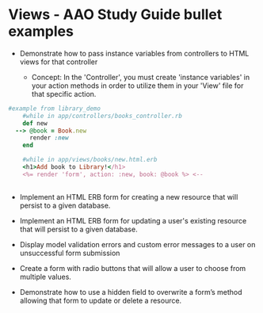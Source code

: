 # Views - AAO Study Guide bullet examples
+ Demonstrate how to pass instance variables from controllers to HTML views for that controller

    - Concept: In the 'Controller', you must create 'instance variables' in your action methods in order to utilize them in your 'View' file for that specific action.
``` Ruby
#example from library_demo
    #while in app/controllers/books_controller.rb
    def new
  --> @book = Book.new
      render :new
    end
```
``` Ruby
    #while in app/views/books/new.html.erb
    <h1>Add book to Library!</h1>
    <%= render 'form', action: :new, book: @book %> <--
    
```

+ Implement an HTML ERB form for creating a new resource that will persist to a given database.

+ Implement an HTML ERB form for updating a user's existing resource that will persist to a given database.

+ Display model validation errors and custom error messages to a user on unsuccessful form submission

+ Create a form with radio buttons that will allow a user to choose from multiple values.

+ Demonstrate how to use a hidden field to overwrite a form’s method allowing that form to update or delete a resource.


``` Ruby

```